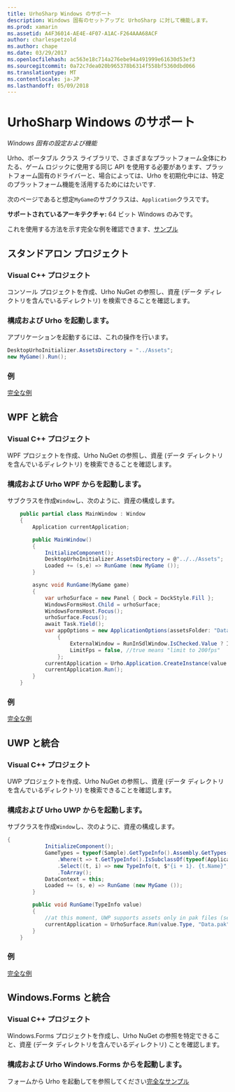 ```yaml
---
title: UrhoSharp Windows のサポート
description: Windows 固有のセットアップと UrhoSharp に対して機能します。
ms.prod: xamarin
ms.assetid: A4F36014-AE4E-4F07-A1AC-F264AAA68ACF
author: charlespetzold
ms.author: chape
ms.date: 03/29/2017
ms.openlocfilehash: ac563e18c714a276ebe94a491999e61630d53ef3
ms.sourcegitcommit: 0a72c7dea020b965378b6314f558bf5360dbd066
ms.translationtype: MT
ms.contentlocale: ja-JP
ms.lasthandoff: 05/09/2018
---
```

# <a name="urhosharp-windows-support"></a>UrhoSharp Windows のサポート

_Windows 固有の設定および機能_

Urho、ポータブル クラス ライブラリで、さまざまなプラットフォーム全体にわたる、ゲーム ロジックに使用する同じ API を使用する必要があります、プラットフォーム固有のドライバーと、場合によっては、Urho を初期化中には、特定のプラットフォーム機能を活用するためにはたいです.

次のページであると想定`MyGame`のサブクラスは、`Application`クラスです。

**サポートされているアーキテクチャ:** 64 ビット Windows のみです。

これを使用する方法を示す完全な例を確認できます、[サンプル](https://github.com/xamarin/urho-samples/tree/master/FeatureSamples)

## <a name="standalone-project"></a>スタンドアロン プロジェクト

### <a name="creating-a-project"></a>Visual C++ プロジェクト

コンソール プロジェクトを作成、Urho NuGet の参照し、資産 (データ ディレクトリを含んでいるディレクトリ) を検索できることを確認します。

### <a name="configuring-and-launching-urho"></a>構成および Urho を起動します。

アプリケーションを起動するには、これの操作を行います。

```csharp
DesktopUrhoInitializer.AssetsDirectory = "../Assets";
new MyGame().Run();
```

### <a name="example"></a>例

[完全な例](https://github.com/xamarin/urho-samples/tree/master/FeatureSamples/Desktop)

## <a name="integrated-with-wpf"></a>WPF と統合

### <a name="creating-a-project"></a>Visual C++ プロジェクト

WPF プロジェクトを作成、Urho NuGet の参照し、資産 (データ ディレクトリを含んでいるディレクトリ) を検索できることを確認します。

### <a name="configuring-and-launching-urho-from-wpf"></a>構成および Urho WPF からを起動します。

サブクラスを作成`Window`し、次のように、資産の構成します。

```csharp
    public partial class MainWindow : Window
    {
        Application currentApplication;

        public MainWindow()
        {
            InitializeComponent();
            DesktopUrhoInitializer.AssetsDirectory = @"../../Assets";
            Loaded += (s,e) => RunGame (new MyGame ());
        }

        async void RunGame(MyGame game)
        {
            var urhoSurface = new Panel { Dock = DockStyle.Fill };
            WindowsFormsHost.Child = urhoSurface;
            WindowsFormsHost.Focus();
            urhoSurface.Focus();
            await Task.Yield();
            var appOptions = new ApplicationOptions(assetsFolder: "Data")
                {
                    ExternalWindow = RunInSdlWindow.IsChecked.Value ? IntPtr.Zero : urhoSurface.Handle,
                    LimitFps = false, //true means "limit to 200fps"
                };
            currentApplication = Urho.Application.CreateInstance(value.Type, appOptions);
            currentApplication.Run();
        }
    }
```

### <a name="example"></a>例

[完全な例](https://github.com/xamarin/urho-samples/tree/master/FeatureSamples/WPF)

## <a name="integrated-with-uwp"></a>UWP と統合

### <a name="creating-a-project"></a>Visual C++ プロジェクト

UWP プロジェクトを作成、Urho NuGet の参照し、資産 (データ ディレクトリを含んでいるディレクトリ) を検索できることを確認します。

### <a name="configuring-and-launching-urho-from-uwp"></a>構成および Urho UWP からを起動します。

サブクラスを作成`Window`し、次のように、資産の構成します。

```csharp
{
            InitializeComponent();
            GameTypes = typeof(Sample).GetTypeInfo().Assembly.GetTypes()
                .Where(t => t.GetTypeInfo().IsSubclassOf(typeof(Application)) && t != typeof(Sample))
                .Select((t, i) => new TypeInfo(t, $"{i + 1}. {t.Name}", ""))
                .ToArray();
            DataContext = this;
            Loaded += (s, e) => RunGame (new MyGame ());
        }

        public void RunGame(TypeInfo value)
        {
            //at this moment, UWP supports assets only in pak files (see PackageTool)
            currentApplication = UrhoSurface.Run(value.Type, "Data.pak");
        }
    }
```

### <a name="example"></a>例

[完全な例](https://github.com/xamarin/urho-samples/tree/master/FeatureSamples/UWP)

## <a name="integrated-with-windowsforms"></a>Windows.Forms と統合

### <a name="creating-a-project"></a>Visual C++ プロジェクト

Windows.Forms プロジェクトを作成し、Urho NuGet の参照を特定できること、資産 (データ ディレクトリを含んでいるディレクトリ) ことを確認します。

### <a name="configuring-and-launching-urho-from-windowsforms"></a>構成および Urho Windows.Forms からを起動します。

フォームから Urho を起動してを参照してください[完全なサンプル](https://github.com/xamarin/urho-samples/blob/master/FeatureSamples/WinForms/SamplesForm.cs)

